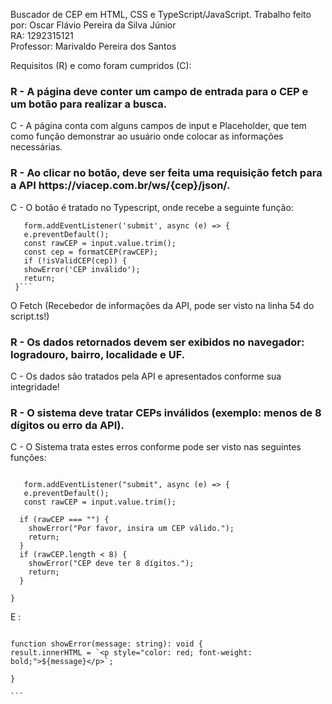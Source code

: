 Buscador de CEP em HTML, CSS e TypeScript/JavaScript.
Trabalho feito por: Oscar Flávio Pereira da Silva Júnior  
RA: 1292315121  
Professor: Marivaldo Pereira dos Santos

Requisitos (R) e como foram cumpridos (C):

<h3>R - A página deve conter um campo de entrada para o CEP e um botão para realizar a busca.</h3>
C - A página conta com alguns campos de input e Placeholder, que tem como função demonstrar ao usuário onde colocar as informações necessárias.

<h3>R - Ao clicar no botão, deve ser feita uma requisição fetch para a API https://viacep.com.br/ws/{cep}/json/.</h3>
C - O botão é tratado no Typescript, onde recebe a seguinte função:

````
   form.addEventListener('submit', async (e) => {
   e.preventDefault();
   const rawCEP = input.value.trim();
   const cep = formatCEP(rawCEP);
   if (!isValidCEP(cep)) {
   showError('CEP inválido');
   return;
 }```

````
O Fetch (Recebedor de informações da API, pode ser visto na linha 54 do script.ts!)

<h3>R - Os dados retornados devem ser exibidos no navegador: logradouro, bairro, localidade e UF.</h3>
C - Os dados são tratados pela API e apresentados conforme sua integridade!

<h3>R - O sistema deve tratar CEPs inválidos (exemplo: menos de 8 dígitos ou erro da API).</h3>
C - O Sistema trata estes erros conforme pode ser visto nas seguintes funções:

````

   form.addEventListener("submit", async (e) => {
   e.preventDefault();
   const rawCEP = input.value.trim();

  if (rawCEP === "") {
    showError("Por favor, insira um CEP válido.");
    return;
  }
  if (rawCEP.length < 8) {
    showError("CEP deve ter 8 dígitos.");
    return;
  }

}

````
 E :
````

function showError(message: string): void {
result.innerHTML = `<p style="color: red; font-weight: bold;">${message}</p>`;

}

```
